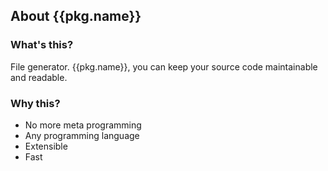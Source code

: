 About {{pkg.name}}
------

### What's this?

File generator.
{{pkg.name}}, you can keep your source code maintainable and readable.



### Why this?

+ No more meta programming
+ Any programming language
+ Extensible
+ Fast

